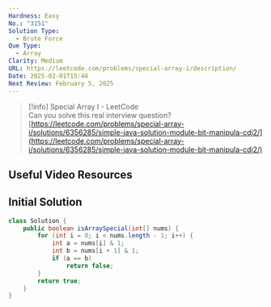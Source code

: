 ```yaml
---
Hardness: Easy
No.: "3151"
Solution Type:
  - Brute Force
Que Type:
  - Array
Clarity: Medium
URL: https://leetcode.com/problems/special-array-i/description/
Date: 2025-02-01T15:44
Next Review: February 5, 2025
---
```

> [!info] Special Array I - LeetCode  
> Can you solve this real interview question?  
> [https://leetcode.com/problems/special-array-i/solutions/6356285/simple-java-solution-module-bit-manipula-cdj2/](https://leetcode.com/problems/special-array-i/solutions/6356285/simple-java-solution-module-bit-manipula-cdj2/)  

## Useful Video Resources

## Initial Solution

```Java
class Solution {
    public boolean isArraySpecial(int[] nums) {
        for (int i = 0; i < nums.length - 1; i++) {
            int a = nums[i] & 1;
            int b = nums[i + 1] & 1;
            if (a == b)
                return false;
        }
        return true;
    }
}
```